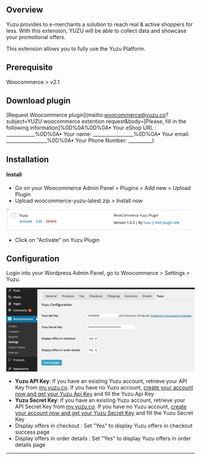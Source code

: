 ## Overview

Yuzu provides to e-merchants a solution to reach real & active shoppers for less. With this extension, YUZU will be able to collect data and showcase your promotional offers.

This extension allows you to fully use the Yuzu Platform.

## Prerequisite

Woocommerce > v2.1

## Download plugin

[Request Woocommerce plugin](mailto:woocommerce@yuzu.co?subject=YUZU woocommerce extention request&body=[Please, fill in the following information]%0D%0A%0D%0A• Your eShop URL : ____________%0D%0A• Your name: _________________%0D%0A• Your email: _________________%0D%0A• Your Phone Number: __________)

## Installation

#### Install

* Go on your Woocommerce Admin Panel > Plugins > Add new > Upload Plugin
* Upload  woocommerce-yuzu-latest.zip > Install now

![Step 1](img/woocommerce-1.png)

* Click on "Activate" on Yuzu Plugin


## Configuration

Login into your Wordpress Admin Panel, go to Woocommerce > Settings > Yuzu. 


![Step 2](img/woocommerce-2.png)

* **Yuzu API Key**: If you have an existing Yuzu account, retrieve your API Key from [my.yuzu.co](https://my.yuzu.co). If you have no Yuzu account, [create your account now and get your Yuzu Api Key](https://my.yuzu.co/register?from=woocommerce) and fill the Yuzu Api Key 
* **Yuzu Secret Key**: If you have an existing Yuzu account, retrieve your API Secret Key from [my.yuzu.co](https://my.yuzu.co). If you have no Yuzu account, [create your account now and get your Yuzu Secret Key](https://my.yuzu.co/register?from=woocommerce) and fill the Yuzu Secret Key
* Display offers in checkout : Set "Yes" to display Yuzu offers in checkout success page
* Display offers in order details : Set "Yes" to display Yuzu offers in order details page

---